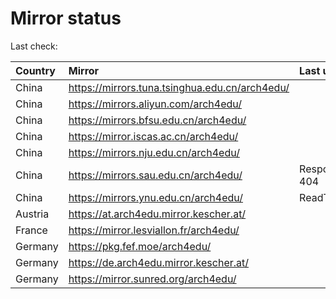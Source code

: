 <script src="./time.js"></script>
# Mirror status
Last check: <script type="text/javascript">localize(1695100581.225566);</script>

|Country|Mirror|Last update|
|:------|:-----|:----------|
|China|https://mirrors.tuna.tsinghua.edu.cn/arch4edu/|<script type="text/javascript">localize(1695061949);</script>|
|China|https://mirrors.aliyun.com/arch4edu/|<script type="text/javascript">localize(1695061949);</script>|
|China|https://mirrors.bfsu.edu.cn/arch4edu/|<script type="text/javascript">localize(1695061949);</script>|
|China|https://mirror.iscas.ac.cn/arch4edu/|<script type="text/javascript">localize(1695061949);</script>|
|China|https://mirrors.nju.edu.cn/arch4edu/|<script type="text/javascript">localize(1695061949);</script>|
|China|https://mirrors.sau.edu.cn/arch4edu/|Response 404|
|China|https://mirrors.ynu.edu.cn/arch4edu/|ReadTimeout|
|Austria|https://at.arch4edu.mirror.kescher.at/|<script type="text/javascript">localize(1695061949);</script>|
|France|https://mirror.lesviallon.fr/arch4edu/|<script type="text/javascript">localize(1695061949);</script>|
|Germany|https://pkg.fef.moe/arch4edu/|<script type="text/javascript">localize(1695061949);</script>|
|Germany|https://de.arch4edu.mirror.kescher.at/|<script type="text/javascript">localize(1695061949);</script>|
|Germany|https://mirror.sunred.org/arch4edu/|<script type="text/javascript">localize(1695061949);</script>|

<script src="./tablefilter/tablefilter.js"></script>
<script src="./table.js"></script>